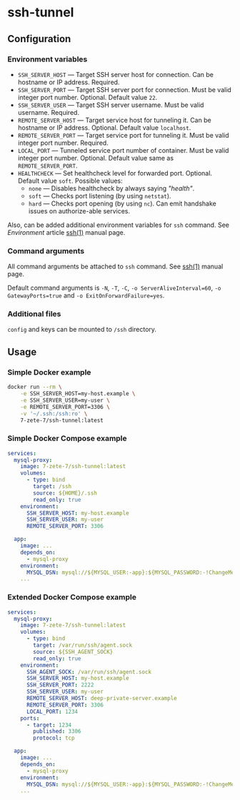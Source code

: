 # ssh-tunnel

## Configuration

### Environment variables

- `SSH_SERVER_HOST` — Target SSH server host for connection. Can be hostname or IP address. Required.
- `SSH_SERVER_PORT` — Target SSH server port for connection. Must be valid integer port number. Optional. Default value `22`.
- `SSH_SERVER_USER` — Target SSH server username. Must be valid username. Required.
- `REMOTE_SERVER_HOST` — Target service host for tunneling it. Can be hostname or IP address. Optional. Default value `localhost`.
- `REMOTE_SERVER_PORT` — Target service port for tunneling it. Must be valid integer port number. Required.
- `LOCAL_PORT` — Tunneled service port number of container. Must be valid integer port number. Optional. Default value same as `REMOTE_SERVER_PORT`.
- `HEALTHCHECK` — Set healthcheck level for forwarded port. Optional. Default value `soft`.
  Possible values:
  - `none` — Disables healthcheck by always saying _"health"_.
  - `soft` — Checks port listening (by using `netstat`).
  - `hard` — Checks port opening (by using `nc`). Can emit handshake issues on authorize-able services.

Also, can be added additional environment variables for `ssh` command. See _Environment_ article [ssh(1)](https://linux.die.net/man/1/ssh) manual page.

### Command arguments

All command arguments be attached to `ssh` command. See [ssh(1)](https://linux.die.net/man/1/ssh) manual page.

Default command arguments is `-N`, `-T`, `-C`, `-o ServerAliveInterval=60`, `-o GatewayPorts=true` and `-o ExitOnForwardFailure=yes`.

### Additional files

`config` and keys can be mounted to `/ssh` directory.

## Usage

### Simple Docker example

```sh
docker run --rm \
    -e SSH_SERVER_HOST=my-host.example \
    -e SSH_SERVER_USER=my-user \
    -e REMOTE_SERVER_PORT=3306 \
    -v '~/.ssh:/ssh:ro' \
    7-zete-7/ssh-tunnel:latest
```

### Simple Docker Compose example

```yaml
services:
  mysql-proxy:
    image: 7-zete-7/ssh-tunnel:latest
    volumes:
      - type: bind
        target: /ssh
        source: ${HOME}/.ssh
        read_only: true
    environment:
      SSH_SERVER_HOST: my-host.example
      SSH_SERVER_USER: my-user
      REMOTE_SERVER_PORT: 3306

  app:
    image: ...
    depends_on:
      - mysql-proxy
    environment:
      MYSQL_DSN: mysql://${MYSQL_USER:-app}:${MYSQL_PASSWORD:-!ChangeMe!}@mysql-proxy/${MYSQL_DATABASE:-app}
    ...
```

### Extended Docker Compose example

```yaml
services:
  mysql-proxy:
    image: 7-zete-7/ssh-tunnel:latest
    volumes:
      - type: bind
        target: /var/run/ssh/agent.sock
        source: ${SSH_AGENT_SOCK}
        read_only: true
    environment:
      SSH_AGENT_SOCK: /var/run/ssh/agent.sock
      SSH_SERVER_HOST: my-host.example
      SSH_SERVER_PORT: 2222
      SSH_SERVER_USER: my-user
      REMOTE_SERVER_HOST: deep-private-server.example
      REMOTE_SERVER_PORT: 3306
      LOCAL_PORT: 1234
    ports:
      - target: 1234
        published: 3306
        protocol: tcp

  app:
    image: ...
    depends_on:
      - mysql-proxy
    environment:
      MYSQL_DSN: mysql://${MYSQL_USER:-app}:${MYSQL_PASSWORD:-!ChangeMe!}@mysql-proxy:1234/${MYSQL_DATABASE:-app}
    ...
```

